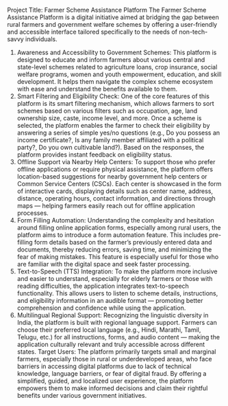 Project Title: Farmer Scheme Assistance Platform 
The Farmer Scheme Assistance Platform is a digital initiative aimed at bridging the gap between rural farmers and government welfare schemes by offering a user-friendly and accessible interface tailored specifically to the needs of non-tech-savvy individuals.
1. Awareness and Accessibility to Government Schemes: This platform is designed to educate and inform farmers about various central and state-level schemes related to agriculture loans, crop insurance, social welfare programs, women and youth empowerment, education, and skill development. It helps them navigate the complex scheme ecosystem with ease and understand the benefits available to them.
2. Smart Filtering and Eligibility Check: One of the core features of this platform is its smart filtering mechanism, which allows farmers to sort schemes based on various filters such as occupation, age, land ownership size, caste, income level, and more.
Once a scheme is selected, the platform enables the farmer to check their eligibility by answering a series of simple yes/no questions (e.g., Do you possess an income certificate?, Is any family member affiliated with a political party?, Do you own cultivable land?). Based on the responses, the platform provides instant feedback on eligibility status.
3. Offline Support via Nearby Help Centers: To support those who prefer offline applications or require physical assistance, the platform offers location-based suggestions for nearby government help centers or Common Service Centers (CSCs).
Each center is showcased in the form of interactive cards, displaying details such as center name, address, distance, operating hours, contact information, and directions through maps — helping farmers easily reach out for offline application processes.
4. Form Filling Automation: Understanding the complexity and hesitation around filling online application forms, especially among rural users, the platform aims to introduce a form automation feature.
This includes pre-filling form details based on the farmer’s previously entered data and documents, thereby reducing errors, saving time, and minimizing the fear of making mistakes. This feature is especially useful for those who are familiar with the digital space and seek faster processing.
5. Text-to-Speech (TTS) Integration: To make the platform more inclusive and easier to understand, especially for elderly farmers or those with reading difficulties, the application integrates text-to-speech functionality.
This allows users to listen to scheme details, instructions, and eligibility information in an audible format — promoting better comprehension and confidence while using the application.
6. Multilingual Regional Support: Recognizing the linguistic diversity in India, the platform is built with regional language support. Farmers can choose their preferred local language (e.g., Hindi, Marathi, Tamil, Telugu, etc.) for all instructions, forms, and audio content — making the application culturally relevant and truly accessible across different states.
Target Users:
The platform primarily targets small and marginal farmers, especially those in rural or underdeveloped areas, who face barriers in accessing digital platforms due to lack of technical knowledge, language barriers, or fear of digital fraud.
By offering a simplified, guided, and localized user experience, the platform empowers them to make informed decisions and claim their rightful benefits under various government initiatives. 
